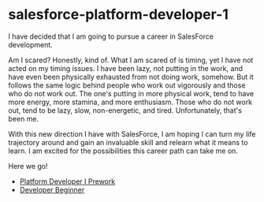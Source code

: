 # salesforce-platform-developer-1

I have decided that I am going to pursue a career in SalesForce development.

Am I scared? Honestly, kind of. What I am scared of is timing, yet I have not acted on my timing issues. I have been lazy, not putting in the work, and have even been physically exhausted from not doing work, somehow. But it follows the same logic behind people who work out vigorously and those who do not work out. The one's putting in more physical work, tend to have more energy, more stamina, and more enthusiasm. Those who do not work out, tend to be lazy, slow, non-energetic, and tired. Unfortunately, that's been me.

With this new direction I have with SalesForce, I am hoping I can turn my life trajectory around and gain an invaluable skill and relearn what it means to learn. I am excited for the possibilities this career path can take me on.

Here we go!

- [Platform Developer I Prework](/Platform-Developer-I-Prework/README.md)
- [Developer Beginner](/Developer-Beginner/README.md)
